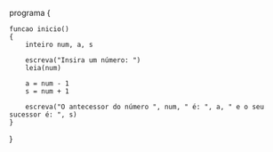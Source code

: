 <!-- 2. Leia um número e mostre como seu resultado seu antecessor e seu sucessor. -->

programa
{
	
	funcao inicio()
	{
		inteiro num, a, s

		escreva("Insira um número: ")
		leia(num)

		a = num - 1
		s = num + 1

		escreva("O antecessor do número ", num, " é: ", a, " e o seu sucessor é: ", s)
	}
}
